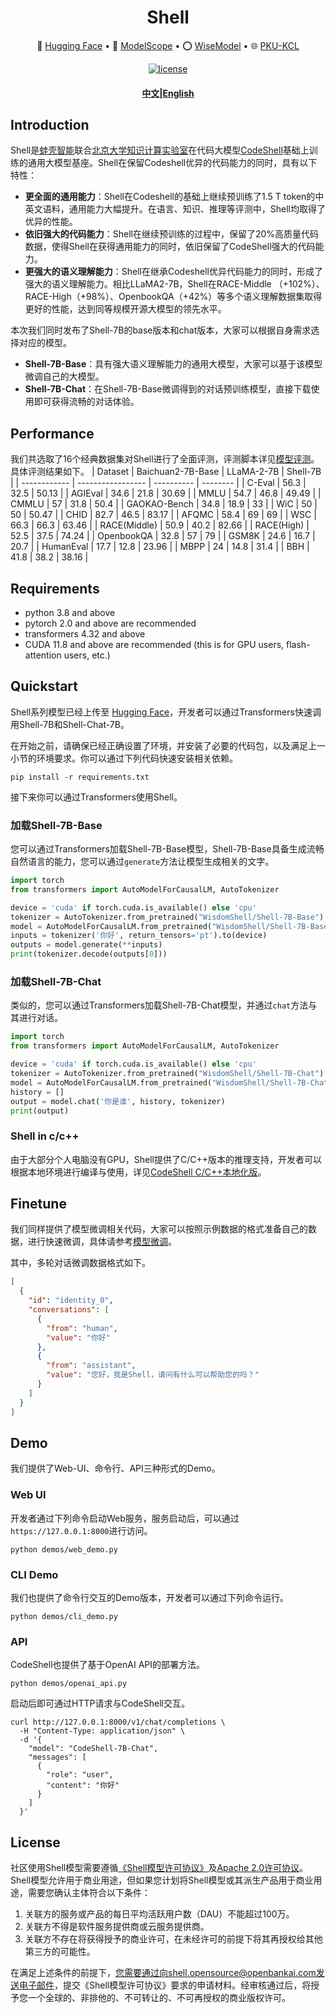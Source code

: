 <p align="center">
    <h1 align="center"> Shell </h1>
<p>



<p align="center">
  🤗 <a href="https://huggingface.co/WisdomShell/Shell-7B" target="_blank">Hugging Face</a> • 🤖 <a href="https://modelscope.cn/organization/WisdomShell" target="_blank">ModelScope</a> • ⭕️ <a href="https://www.wisemodel.cn/organization/WisdomShell" target="_blank">WiseModel</a> • 🌐 <a href="http://se.pku.edu.cn/kcl/" target="_blank">PKU-KCL</a> 
</p>
<div align="center">

[![license](https://img.shields.io/github/license/modelscope/modelscope.svg)](https://github.com/WisdomShell/shell/blob/main/License.pdf)

<h4 align="center">
    <p><a href="https://github.com/WisdomShell/shell/blob/main/README.md"><b>中文</b></a>|<a href="https://github.com/WisdomShell/shell/blob/main/README_EN.md">English</a></p>
</h4>
</div>


## Introduction

Shell是[蚌壳智能](https://openbankai.com/)联合[北京大学知识计算实验室](http://se.pku.edu.cn/kcl/)在代码大模型[CodeShell](https://github.com/WisdomShell/codeshell)基础上训练的通用大模型基座。Shell在保留Codeshell优异的代码能力的同时，具有以下特性：

- **更全面的通用能力**：Shell在Codeshell的基础上继续预训练了1.5 T token的中英文语料，通用能力大幅提升。在语言、知识、推理等评测中，Shell均取得了优异的性能。
- **依旧强大的代码能力**：Shell在继续预训练的过程中，保留了20%高质量代码数据，使得Shell在获得通用能力的同时，依旧保留了CodeShell强大的代码能力。
- **更强大的语义理解能力**：Shell在继承Codeshell优异代码能力的同时，形成了强大的语义理解能力。相比LLaMA2-7B，Shell在RACE-Middle （+102%）、RACE-High（+98%）、OpenbookQA（+42%）等多个语义理解数据集取得更好的性能，达到同等规模开源大模型的领先水平。

本次我们同时发布了Shell-7B的base版本和chat版本，大家可以根据自身需求选择对应的模型。

- **Shell-7B-Base**：具有强大语义理解能力的通用大模型，大家可以基于该模型微调自己的大模型。
- **Shell-7B-Chat**：在Shell-7B-Base微调得到的对话预训练模型，直接下载使用即可获得流畅的对话体验。


## Performance

我们共选取了16个经典数据集对Shell进行了全面评测，评测脚本详见[模型评测](https://github.com/WisdomShell/shell/edit/main/evaluation/README.md)。具体评测结果如下。
| Dataset      | Baichuan2-7B-Base | LLaMA-2-7B | Shell-7B |
| ------------ | ----------------- | ---------- | -------- |
| C-Eval       | 56.3              | 32.5       | 50.13    |
| AGIEval      | 34.6              | 21.8       | 30.69    |
| MMLU         | 54.7              | 46.8       | 49.49    |
| CMMLU        | 57                | 31.8       | 50.4     |
| GAOKAO-Bench | 34.8              | 18.9       | 33       |
| WiC          | 50                | 50         | 50.47    |
| CHID         | 82.7              | 46.5       | 83.17    |
| AFQMC        | 58.4              | 69         | 69       |
| WSC          | 66.3              | 66.3       | 63.46    |
| RACE(Middle) | 50.9              | 40.2       | 82.66    |
| RACE(High)   | 52.5              | 37.5       | 74.24    |
| OpenbookQA   | 32.8              | 57         | 79       |
| GSM8K        | 24.6              | 16.7       | 20.7     |
| HumanEval    | 17.7              | 12.8       | 23.96    |
| MBPP         | 24                | 14.8       | 31.4     |
| BBH          | 41.8              | 38.2       | 38.16    |

## Requirements

- python 3.8 and above
- pytorch 2.0 and above are recommended
- transformers 4.32 and above
- CUDA 11.8 and above are recommended (this is for GPU users, flash-attention users, etc.)

## Quickstart

Shell系列模型已经上传至 <a href="https://huggingface.co/WisdomShell/CodeShell" target="_blank">Hugging Face</a>，开发者可以通过Transformers快速调用Shell-7B和Shell-Chat-7B。

在开始之前，请确保已经正确设置了环境，并安装了必要的代码包，以及满足上一小节的环境要求。你可以通过下列代码快速安装相关依赖。

```
pip install -r requirements.txt
```

接下来你可以通过Transformers使用Shell。

### 加载Shell-7B-Base

您可以通过Transformers加载Shell-7B-Base模型，Shell-7B-Base具备生成流畅自然语言的能力，您可以通过`generate`方法让模型生成相关的文字。

```python
import torch
from transformers import AutoModelForCausalLM, AutoTokenizer

device = 'cuda' if torch.cuda.is_available() else 'cpu'
tokenizer = AutoTokenizer.from_pretrained("WisdomShell/Shell-7B-Base")
model = AutoModelForCausalLM.from_pretrained("WisdomShell/Shell-7B-Base", trust_remote_code=True, torch_dtype=torch.bfloat16).to(device)
inputs = tokenizer('你好', return_tensors='pt').to(device)
outputs = model.generate(**inputs)
print(tokenizer.decode(outputs[0]))
```

### 加载Shell-7B-Chat

类似的，您可以通过Transformers加载Shell-7B-Chat模型，并通过`chat`方法与其进行对话。

```python
import torch
from transformers import AutoModelForCausalLM, AutoTokenizer

device = 'cuda' if torch.cuda.is_available() else 'cpu'
tokenizer = AutoTokenizer.from_pretrained("WisdomShell/Shell-7B-Chat")
model = AutoModelForCausalLM.from_pretrained("WisdomShell/Shell-7B-Chat", trust_remote_code=True, torch_dtype=torch.bfloat16).to(device)
history = []
output = model.chat('你是谁', history, tokenizer)
print(output)
```

### Shell in c/c++

由于大部分个人电脑没有GPU，Shell提供了C/C++版本的推理支持，开发者可以根据本地环境进行编译与使用，详见[CodeShell C/C++本地化版](https://github.com/WisdomShell/llama_cpp_for_codeshell)。


## Finetune

我们同样提供了模型微调相关代码，大家可以按照示例数据的格式准备自己的数据，进行快速微调，具体请参考[模型微调](https://github.com/WisdomShell/shell/edit/main/finetune/README.md)。

其中，多轮对话微调数据格式如下。

```json
[
  {
    "id": "identity_0",
    "conversations": [
      {
        "from": "human",
        "value": "你好"
      },
      {
        "from": "assistant",
        "value": "您好，我是Shell，请问有什么可以帮助您的吗？"
      }
    ]
  }
]
```

## Demo

我们提供了Web-UI、命令行、API三种形式的Demo。

### Web UI

开发者通过下列命令启动Web服务，服务启动后，可以通过`https://127.0.0.1:8000`进行访问。

```
python demos/web_demo.py
```

### CLI Demo

我们也提供了命令行交互的Demo版本，开发者可以通过下列命令运行。

```
python demos/cli_demo.py
```

### API

CodeShell也提供了基于OpenAI API的部署方法。

```
python demos/openai_api.py
```

启动后即可通过HTTP请求与CodeShell交互。

```
curl http://127.0.0.1:8000/v1/chat/completions \
  -H "Content-Type: application/json" \
  -d '{
    "model": "CodeShell-7B-Chat",
    "messages": [
      {
        "role": "user",
        "content": "你好"
      }
    ]
  }'
```

## License

社区使用Shell模型需要遵循[《Shell模型许可协议》](https://github.com/WisdomShell/shell/blob/main/License.pdf)及[Apache 2.0许可协议](https://www.apache.org/licenses/LICENSE-2.0)。Shell模型允许用于商业用途，但如果您计划将Shell模型或其派生产品用于商业用途，需要您确认主体符合以下条件：

1. 关联方的服务或产品的每日平均活跃用户数（DAU）不能超过100万。
2. 关联方不得是软件服务提供商或云服务提供商。
3. 关联方不存在将获得授予的商业许可，在未经许可的前提下将其再授权给其他第三方的可能性。

在满足上述条件的前提下，您需要通过向shell.opensource@openbankai.com发送电子邮件，提交《Shell模型许可协议》要求的申请材料。经审核通过后，将授予您一个全球的、非排他的、不可转让的、不可再授权的商业版权许可。

